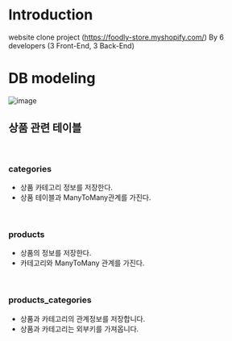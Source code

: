 # Introduction

website clone project (https://foodly-store.myshopify.com/)
By 6 developers (3 Front-End, 3 Back-End)



# DB modeling
![image]()


## 상품 관련 테이블

&nbsp;
### categories
- 상품 카테고리 정보를 저장한다.
- 상품 테이블과 ManyToMany관계를 가진다. 

&nbsp;
### products
- 상품의 정보를 저장한다.
- 카테고리와 ManyToMany 관계를 가진다.

&nbsp;
### products_categories
- 상품과 카테고리의 관계정보를 저장합니다.
- 상품과 카테고리는 외부키를 가져옵니다. 









